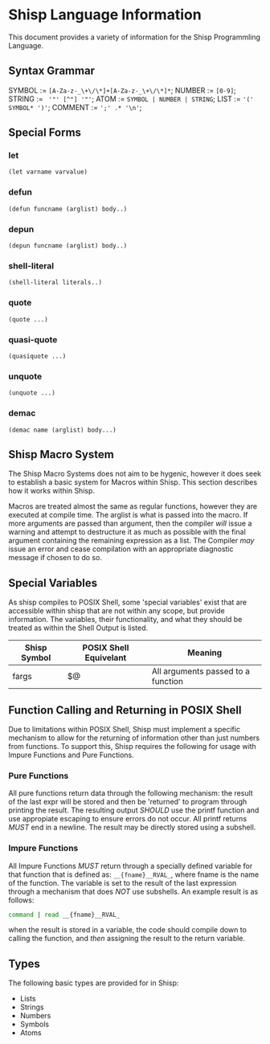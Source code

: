 # Shisp Language Information
 This document provides a variety of information for the Shisp Programmling Language.

## Syntax Grammar

SYMBOL := `[A-Za-z-_\+\/\*]+[A-Za-z-_\+\/\*]*`;
NUMBER := `[0-9]`;
STRING := ` '"' [^"] '"'`;
ATOM := `SYMBOL | NUMBER | STRING`;
LIST := `'(' SYMBOL* ')'`;
COMMENT := `';' .* '\n'`;

## Special Forms
### let
`(let varname varvalue)`

### defun
`(defun funcname (arglist) body..)`

### depun
`(depun funcname (arglist) body..)`

### shell-literal
`(shell-literal literals..)`

### quote
`(quote ...)`
### quasi-quote
`(quasiquote ...)`

### unquote
`(unquote ...)`

### demac
`(demac name (arglist) body...)`

## Shisp Macro System
 The Shisp Macro Systems does not aim to be hygenic, however it does seek to establish
a basic system for Macros within Shisp. This section describes how it works within Shisp.

 Macros are treated almost the same as regular functions, however they are executed at compile
time. The arglist is what is passed into the macro. If more arguments are passed than argument,
then the compiler *will* issue a warning and attempt to destructure it as much as possible with
the final argument containing the remaining expression as a list. The Compiler *may* issue an error
and cease compilation with an appropriate diagnostic message if chosen to do so.

## Special Variables  
 As shisp compiles to POSIX Shell, some 'special variables' exist that are accessible within
shisp that are not within any scope, but provide information. The variables, their functionality,
and what they should be treated as within the Shell Output is listed.

| Shisp Symbol | POSIX Shell Equivelant |            Meaning                 |
|--------------|------------------------|------------------------------------|
|     fargs    |          $@            | All arguments passed to a function |

## Function Calling and Returning in POSIX Shell  
 Due to limitations within POSIX Shell, Shisp must implement a specific mechanism to allow
for the returning of information other than just numbers from functions. To support this, Shisp requires
the following for usage with Impure Functions and Pure Functions.


### Pure Functions  
 All pure functions return data through the following mechanism: the result of the last expr will be stored
and then be 'returned' to program through printing the result. The resulting output *SHOULD* use the printf
function and use appropiate escaping to ensure errors do not occur. All printf returns *MUST* end in a newline.
The result may be directly stored using a subshell.

### Impure Functions
  All Impure Functions *MUST* return through a specially defined variable for that function that is defined as:
`__{fname}__RVAL_`, where fname is the name of the function. The variable is set to the result of the last
expression through a mechanism that does *NOT* use subshells. An example result is as follows:
```sh
command | read __{fname}__RVAL_
```

when the result is stored in a variable, the code should compile down to calling the function, and *then* assigning
the result to the return variable.

## Types
The following basic types are provided for in Shisp:
- Lists
- Strings
- Numbers
- Symbols
- Atoms
